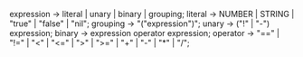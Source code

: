 expression -> literal | unary | binary | grouping;
literal -> NUMBER | STRING | "true" | "false" | "nil";
grouping -> "("expression")";
unary -> ("!" | "-") expression;
binary -> expression operator expression;
operator -> "==" | "!=" | "<" | "<=" | ">" | ">=" | "+" | "-" | "*" | "/";
